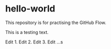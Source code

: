 # hello-world
This repository is for practising the GitHub Flow.

This is a testing text.

Edit 1.
Edit 2.
Edit 3.
Edit ...s
